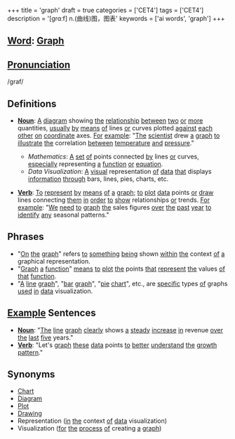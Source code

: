 +++
title = 'graph'
draft = true
categories = ['CET4']
tags = ['CET4']
description = '[grɑːf] n.(曲线)图，图表'
keywords = ['ai words', 'graph']
+++

## [Word](/post/word/): [Graph](/post/graph/)

## [Pronunciation](/post/pronunciation/)
/ɡraf/

## Definitions
- **[Noun](/post/noun/)**: [A](/post/a/) [diagram](/post/diagram/) showing [the](/post/the/) [relationship](/post/relationship/) [between](/post/between/) [two](/post/two/) [or](/post/or/) [more](/post/more/) quantities, [usually](/post/usually/) [by](/post/by/) [means](/post/means/) [of](/post/of/) lines [or](/post/or/) curves plotted [against](/post/against/) [each](/post/each/) [other](/post/other/) [on](/post/on/) [coordinate](/post/coordinate/) axes. [For](/post/for/) [example](/post/example/): "[The](/post/the/) [scientist](/post/scientist/) drew [a](/post/a/) [graph](/post/graph/) [to](/post/to/) [illustrate](/post/illustrate/) [the](/post/the/) correlation [between](/post/between/) [temperature](/post/temperature/) [and](/post/and/) [pressure](/post/pressure/)."
  - _Mathematics_: [A](/post/a/) [set](/post/set/) [of](/post/of/) points connected [by](/post/by/) lines [or](/post/or/) curves, [especially](/post/especially/) representing [a](/post/a/) [function](/post/function/) [or](/post/or/) [equation](/post/equation/).
  - _Data Visualization_: [A](/post/a/) [visual](/post/visual/) representation [of](/post/of/) [data](/post/data/) [that](/post/that/) displays [information](/post/information/) [through](/post/through/) bars, lines, pies, charts, etc.
  
- **[Verb](/post/verb/)**: [To](/post/to/) [represent](/post/represent/) [by](/post/by/) [means](/post/means/) [of](/post/of/) [a](/post/a/) [graph](/post/graph/); [to](/post/to/) [plot](/post/plot/) [data](/post/data/) points [or](/post/or/) [draw](/post/draw/) lines connecting [them](/post/them/) [in](/post/in/) [order](/post/order/) [to](/post/to/) [show](/post/show/) relationships [or](/post/or/) trends. [For](/post/for/) [example](/post/example/): "[We](/post/we/) [need](/post/need/) [to](/post/to/) [graph](/post/graph/) [the](/post/the/) sales figures [over](/post/over/) [the](/post/the/) [past](/post/past/) [year](/post/year/) [to](/post/to/) [identify](/post/identify/) [any](/post/any/) seasonal patterns."

## Phrases
- "[On](/post/on/) [the](/post/the/) [graph](/post/graph/)" refers [to](/post/to/) [something](/post/something/) [being](/post/being/) shown [within](/post/within/) [the](/post/the/) context [of](/post/of/) [a](/post/a/) graphical representation.
- "[Graph](/post/graph/) [a](/post/a/) [function](/post/function/)" [means](/post/means/) [to](/post/to/) [plot](/post/plot/) [the](/post/the/) points [that](/post/that/) [represent](/post/represent/) [the](/post/the/) values [of](/post/of/) [that](/post/that/) [function](/post/function/).
- "[A](/post/a/) [line](/post/line/) [graph](/post/graph/)", "[bar](/post/bar/) [graph](/post/graph/)", "[pie](/post/pie/) [chart](/post/chart/)", etc., are [specific](/post/specific/) types [of](/post/of/) graphs [used](/post/used/) [in](/post/in/) [data](/post/data/) visualization.

## [Example](/post/example/) Sentences
- **[Noun](/post/noun/)**: "[The](/post/the/) [line](/post/line/) [graph](/post/graph/) [clearly](/post/clearly/) shows [a](/post/a/) [steady](/post/steady/) [increase](/post/increase/) [in](/post/in/) revenue [over](/post/over/) [the](/post/the/) [last](/post/last/) [five](/post/five/) years."
- **[Verb](/post/verb/)**: "Let's [graph](/post/graph/) [these](/post/these/) [data](/post/data/) points [to](/post/to/) [better](/post/better/) [understand](/post/understand/) [the](/post/the/) [growth](/post/growth/) [pattern](/post/pattern/)."

## Synonyms
- [Chart](/post/chart/)
- [Diagram](/post/diagram/)
- [Plot](/post/plot/)
- [Drawing](/post/drawing/)
- Representation ([in](/post/in/) [the](/post/the/) context [of](/post/of/) [data](/post/data/) visualization)
- Visualization ([for](/post/for/) [the](/post/the/) [process](/post/process/) [of](/post/of/) creating [a](/post/a/) [graph](/post/graph/))
